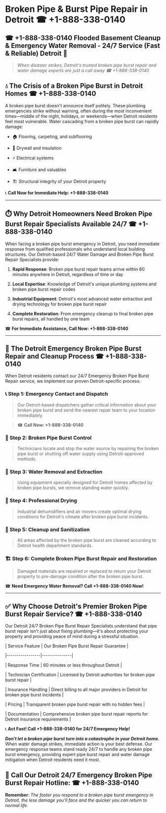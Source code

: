 # Broken Pipe & Burst Pipe Repair in Detroit ☎ +1-888-338-0140  
## ☎ +1-888-338-0140 Flooded Basement Cleanup & Emergency Water Removal - 24/7 Service (Fast & Reliable) Detroit 🚨  

> *When disaster strikes, Detroit's trusted broken pipe burst repair and water damage experts are just a call away ☎ +1-888-338-0140*  

## 💧 The Crisis of a Broken Pipe Burst in Detroit Homes ☎ +1-888-338-0140  

A broken pipe burst doesn't announce itself politely. These plumbing emergencies strike without warning, often during the most inconvenient times—middle of the night, holidays, or weekends—when Detroit residents feel most vulnerable. Water cascading from a broken pipe burst can rapidly damage:  

* 🏠 Flooring, carpeting, and subflooring  
* 🧱 Drywall and insulation  
* ⚡ Electrical systems  
* 🛋️ Furniture and valuables  
* 🏗️ Structural integrity of your Detroit property  

📞 **Call Now for Immediate Help: +1-888-338-0140**  

---  

## ⏱️ Why Detroit Homeowners Need Broken Pipe Burst Repair Specialists Available 24/7 ☎ +1-888-338-0140  

When facing a broken pipe burst emergency in Detroit, you need immediate response from qualified professionals who understand local building structures. Our Detroit-based 24/7 Water Damage and Broken Pipe Burst Repair Specialists provide:  

1. **Rapid Response**: Broken pipe burst repair teams arrive within 60 minutes anywhere in Detroit, regardless of time or day  
2. **Local Expertise**: Knowledge of Detroit's unique plumbing systems and broken pipe burst repair codes  
3. **Industrial Equipment**: Detroit's most advanced water extraction and drying technology for broken pipe burst repair  
4. **Complete Restoration**: From emergency cleanup to final broken pipe burst repairs, all handled by one team  

☎ **For Immediate Assistance, Call Now: +1-888-338-0140**  

---  

## 🔧 The Detroit Emergency Broken Pipe Burst Repair and Cleanup Process ☎ +1-888-338-0140  

When Detroit residents contact our 24/7 Emergency Broken Pipe Burst Repair service, we implement our proven Detroit-specific process:  

### 📞 Step 1: Emergency Contact and Dispatch  
> Our Detroit-based dispatchers gather critical information about your broken pipe burst and send the nearest repair team to your location immediately.  
> ☎ **Call Now: +1-888-338-0140**  

### 🚿 Step 2: Broken Pipe Burst Control  
> Technicians locate and stop the water source by repairing the broken pipe burst or shutting off water supply using Detroit-approved methods.  

### 🌊 Step 3: Water Removal and Extraction  
> Using equipment specially designed for Detroit homes affected by broken pipe bursts, we remove standing water quickly.  

### 💨 Step 4: Professional Drying  
> Industrial dehumidifiers and air movers create optimal drying conditions for Detroit's climate after broken pipe burst incidents.  

### 🧼 Step 5: Cleanup and Sanitization  
> All areas affected by the broken pipe burst are cleaned according to Detroit health department standards.  

### 🏗️ Step 6: Complete Broken Pipe Burst Repair and Restoration  
> Damaged materials are repaired or replaced to return your Detroit property to pre-damage condition after the broken pipe burst.  

☎ **Need Emergency Water Removal? Call +1-888-338-0140 Now!**  

---  

## ✅ Why Choose Detroit's Premier Broken Pipe Burst Repair Service? ☎ +1-888-338-0140  

Our Detroit 24/7 Broken Pipe Burst Repair Specialists understand that pipe burst repair isn't just about fixing plumbing—it's about protecting your property and providing peace of mind during a stressful situation.  

| Service Feature | Our Broken Pipe Burst Repair Guarantee |  
|-----------------|---------------|  
| Response Time | 60 minutes or less throughout Detroit |  
| Technician Certification | Licensed by Detroit authorities for broken pipe burst repair |  
| Insurance Handling | Direct billing to all major providers in Detroit for broken pipe burst incidents |  
| Pricing | Transparent broken pipe burst repair with no hidden fees |  
| Documentation | Comprehensive broken pipe burst repair reports for Detroit insurance requirements |  

📞 **Act Fast! Call +1-888-338-0140 for 24/7 Emergency Help!**  

***Don't let a broken pipe burst turn into a catastrophe in your Detroit home.*** When water damage strikes, immediate action is your best defense. Our emergency response teams stand ready 24/7 to handle any broken pipe burst emergency, providing expert pipe burst repair and water damage mitigation when Detroit residents need it most.  

## 📱 Call Our Detroit 24/7 Emergency Broken Pipe Burst Repair Hotline: ☎ +1-888-338-0140  

**Remember**: *The faster you respond to a broken pipe burst emergency in Detroit, the less damage you'll face and the quicker you can return to normal life.*